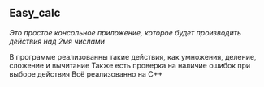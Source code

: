 ## Easy_calc
 _Это простое консольное приложение, которое будет производить действия над 2мя числами_

В программе реализованны такие действия, как умножения, деление, сложение и вычитание
Также есть проверка на наличие ошибок при выборе действия
Всё реализованно на С++
